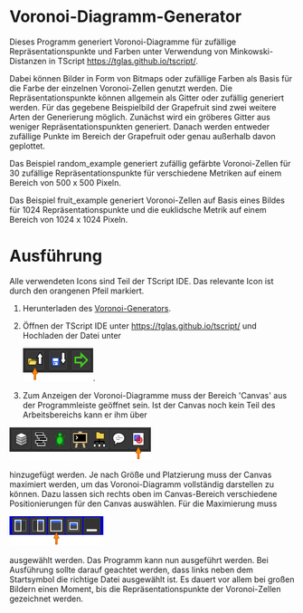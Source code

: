 # Voronoi-Diagramm-Generator
Dieses Programm generiert Voronoi-Diagramme für zufällige Repräsentationspunkte und Farben unter Verwendung von Minkowski-Distanzen in TScript https://tglas.github.io/tscript/.

Dabei können Bilder in Form von Bitmaps oder zufällige Farben als Basis für die Farbe der einzelnen Voronoi-Zellen genutzt werden. 
Die Repräsentationspunkte können allgemein als Gitter oder zufällig generiert werden. Für das gegebene Beispielbild der Grapefruit sind zwei weitere Arten der Generierung möglich.
Zunächst wird ein gröberes Gitter aus weniger Repräsentationspunkten generiert. Danach werden entweder zufällige Punkte im Bereich der Grapefruit oder genau außerhalb davon geplottet.

Das Beispiel random_example generiert zufällig gefärbte Voronoi-Zellen für 30 zufällige Repräsentationspunkte für verschiedene Metriken auf einem Bereich von 500 x 500 Pixeln.

Das Beispiel fruit_example generiert Voronoi-Zellen auf Basis eines Bildes für 1024 Repräsentationspunkte und die euklidsche Metrik auf einem Bereich von 1024 x 1024 Pixeln.

# Ausführung
Alle verwendeten Icons sind Teil der TScript IDE. Das relevante Icon ist durch den orangenen Pfeil markiert.

1. Herunterladen des [Voronoi-Generators](voronoiGenerator.tscript).
2. Öffnen der TScript IDE unter https://tglas.github.io/tscript/ und Hochladen der Datei unter

   ![Screenshot](tscript_icons/tscript_icons_upload.png).

3. Zum Anzeigen der Voronoi-Diagramme muss der Bereich 'Canvas' aus der Programmleiste geöffnet sein. Ist der Canvas noch kein Teil des Arbeitsbereichs kann er ihm über

  ![Screenshot](tscript_icons/tscript_icons_opencanvas.png)

  hinzugefügt werden. Je nach Größe und Platzierung muss der Canvas maximiert werden, um das Voronoi-Diagramm vollständig darstellen zu können. Dazu lassen sich rechts oben im Canvas-Bereich verschiedene Positionierungen für den Canvas auswählen. Für die Maximierung muss

  ![Screenshot](tscript_icons/tscript_icons_maximize.png)

  ausgewählt werden. Das Programm kann nun ausgeführt werden. Bei Ausführung sollte darauf geachtet werden, dass links neben dem Startsymbol die richtige Datei ausgewählt ist. Es dauert vor allem bei großen Bildern einen Moment, bis die Repräsentationspunkte der Voronoi-Zellen gezeichnet werden.
